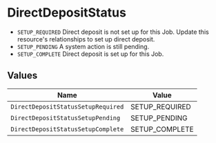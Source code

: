 # DirectDepositStatus

- `SETUP_REQUIRED` Direct deposit is not set up for this Job. Update this resource's relationships to set up direct deposit.
- `SETUP_PENDING` A system action is still pending.
- `SETUP_COMPLETE` Direct deposit is set up for this Job.



## Values

| Name                               | Value                              |
| ---------------------------------- | ---------------------------------- |
| `DirectDepositStatusSetupRequired` | SETUP_REQUIRED                     |
| `DirectDepositStatusSetupPending`  | SETUP_PENDING                      |
| `DirectDepositStatusSetupComplete` | SETUP_COMPLETE                     |